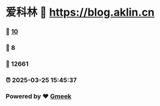 # 爱科林 :link: https://blog.aklin.cn 
### :page_facing_up: [10](https://blog.aklin.cn/tag.html) 
### :speech_balloon: 8 
### :hibiscus: 12661 
### :alarm_clock: 2025-03-25 15:45:37 
### Powered by :heart: [Gmeek](https://github.com/Meekdai/Gmeek)
